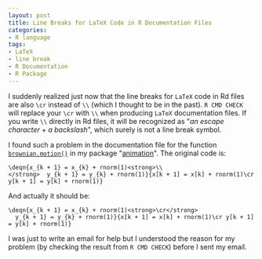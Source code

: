 ```yaml
---
layout: post
title: Line Breaks for LaTeX Code in R Documentation Files
categories:
- R language
tags:
- LaTeX
- line break
- R Documentation
- R Package
---
```


I suddenly realized just now that the line breaks for `LaTeX` code in Rd files are also `\cr` instead of `\\` (which I thought to be in the past). `R CMD CHECK` will replace your `\cr` with `\\` when producing `LaTeX` documentation files. If you write `\\` directly in Rd files, it will be recognized as "_an escape character_ + _a backslash_", which surely is not a line break symbol.

I found such a problem in the documentation file for the function [`brownian.motion()`](http://finzi.psych.upenn.edu/R/library/animation/html/brownian.motion.html) in my package "[animation](http://cran.r-project.org/src/contrib/Descriptions/animation.html)". The original code is:

    
    \deqn{x_{k + 1} = x_{k} + rnorm(1)<strong>\\
    </strong>  y_{k + 1} = y_{k} + rnorm(1)}{x[k + 1] = x[k] + rnorm(1)\cr y[k + 1] = y[k] + rnorm(1)}


And actually it should be:

    
    \deqn{x_{k + 1} = x_{k} + rnorm(1)<strong>\cr</strong>
      y_{k + 1} = y_{k} + rnorm(1)}{x[k + 1] = x[k] + rnorm(1)\cr y[k + 1] = y[k] + rnorm(1)}


I was just to write an email for help but I understood the reason for my problem (by checking the result from `R CMD CHECK`) before I sent my email.
